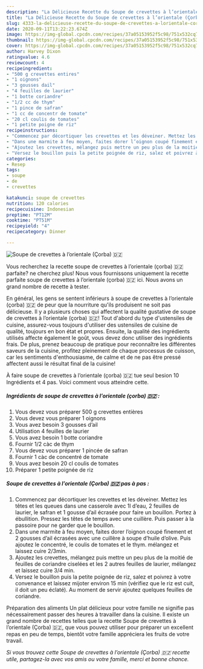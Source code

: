 ```yaml
---
description: "La Délicieuse Recette du Soupe de crevettes à l’orientale (Çorba) 🇩🇿"
title: "La Délicieuse Recette du Soupe de crevettes à l’orientale (Çorba) 🇩🇿"
slug: 4333-la-delicieuse-recette-du-soupe-de-crevettes-a-lorientale-corba
date: 2020-09-11T13:22:23.674Z
image: https://img-global.cpcdn.com/recipes/37a05153952f5c98/751x532cq70/soupe-de-crevettes-a-lorientale-corba-🇩🇿-photo-principale-de-la-recette.jpg
thumbnail: https://img-global.cpcdn.com/recipes/37a05153952f5c98/751x532cq70/soupe-de-crevettes-a-lorientale-corba-🇩🇿-photo-principale-de-la-recette.jpg
cover: https://img-global.cpcdn.com/recipes/37a05153952f5c98/751x532cq70/soupe-de-crevettes-a-lorientale-corba-🇩🇿-photo-principale-de-la-recette.jpg
author: Harvey Dixon
ratingvalue: 4.6
reviewcount: 4
recipeingredient:
- "500 g crevettes entires"
- "1 oignons"
- "3 gousses dail"
- "4 feuilles de laurier"
- "1 botte coriandre"
- "1/2 cc de thym"
- "1 pince de safran"
- "1 cc de concentr de tomate"
- "20 cl coulis de tomates"
- "1 petite poigne de riz"
recipeinstructions:
- "Commencez par décortiquer les crevettes et les déveiner. Mettez les têtes et les queues dans une casserole avec 1l d’eau, 2 feuilles de laurier, le safran et 1 gousse d’ail écrasée pour faire un bouillon. Portez à ébullition. Pressez les têtes de temps avec une cuillère. Puis passer à la passoire pour ne garder que le bouillon."
- "Dans une marmite à feu moyen, faites dorer l’oignon coupé finement et 2 gousses d’ail écrasées avec une cuillère à soupe d’huile d’olive. Puis ajoutez le concentré, le coulis de tomates et le thym. mélangez et laissez cuire 2/3min."
- "Ajoutez les crevettes, mélangez puis mettre un peu plus de la moitié de feuilles de coriandre ciselées et les 2 autres feuilles de laurier, mélangez et laissez cuire 3/4 min."
- "Versez le bouillon puis la petite poignée de riz, salez et poivrez à votre convenance et laissez mijoter environ 15 min (vérifiez que le riz est cuit, il doit un peu éclaté). Au moment de servir ajoutez quelques feuilles de coriandre."
categories:
- Resep
tags:
- soupe
- de
- crevettes

katakunci: soupe de crevettes 
nutrition: 120 calories
recipecuisine: Indonesian
preptime: "PT12M"
cooktime: "PT51M"
recipeyield: "4"
recipecategory: Dinner

---
```



![Soupe de crevettes à l’orientale (Çorba) 🇩🇿](https://img-global.cpcdn.com/recipes/37a05153952f5c98/751x532cq70/soupe-de-crevettes-a-lorientale-corba-🇩🇿-photo-principale-de-la-recette.jpg)

Vous recherchez la recette soupe de crevettes à l’orientale (çorba) 🇩🇿 parfaite? ne cherchez plus! Nous vous fournissons uniquement la recette parfaite soupe de crevettes à l’orientale (çorba) 🇩🇿 ici. Nous avons un grand nombre de recette à tester.

En général, les gens se sentent inférieurs à soupe de crevettes à l’orientale (çorba) 🇩🇿 de peur que la nourriture qu'ils produisent ne soit pas délicieuse. Il y a plusieurs choses qui affectent la qualité gustative de soupe de crevettes à l’orientale (çorba) 🇩🇿! Tout d'abord du type d'ustensiles de cuisine, assurez-vous toujours d'utiliser des ustensiles de cuisine de qualité, toujours en bon état et propres. Ensuite, la qualité des ingrédients utilisés affecte également le goût, vous devez donc utiliser des ingrédients frais. De plus, prenez beaucoup de pratique pour reconnaître les différentes saveurs de la cuisine, profitez pleinement de chaque processus de cuisson, car les sentiments d'enthousiasme, de calme et de ne pas être pressé affectent aussi le résultat final de la cuisine!

<!--inarticleads1-->

À faire soupe de crevettes à l’orientale (çorba) 🇩🇿 tue seul besion 10 Ingrédients et 4 pas. Voici comment vous atteindre cette.

##### Ingrédients de soupe de crevettes à l’orientale (çorba) 🇩🇿 :

1. Vous devez vous préparer 500 g crevettes entières
1. Vous devez vous préparer 1 oignons
1. Vous avez besoin 3 gousses d’ail
1. Utilisation 4 feuilles de laurier
1. Vous avez besoin 1 botte coriandre
1. Fournir 1/2 càc de thym
1. Vous devez vous préparer 1 pincée de safran
1. Fournir 1 càc de concentré de tomate
1. Vous avez besoin 20 cl coulis de tomates
1. Préparer 1 petite poignée de riz




<!--inarticleads2-->

##### Soupe de crevettes à l’orientale (Çorba) 🇩🇿 pas à pas :

1. Commencez par décortiquer les crevettes et les déveiner. Mettez les têtes et les queues dans une casserole avec 1l d’eau, 2 feuilles de laurier, le safran et 1 gousse d’ail écrasée pour faire un bouillon. Portez à ébullition. Pressez les têtes de temps avec une cuillère. Puis passer à la passoire pour ne garder que le bouillon.
1. Dans une marmite à feu moyen, faites dorer l’oignon coupé finement et 2 gousses d’ail écrasées avec une cuillère à soupe d’huile d’olive. Puis ajoutez le concentré, le coulis de tomates et le thym. mélangez et laissez cuire 2/3min.
1. Ajoutez les crevettes, mélangez puis mettre un peu plus de la moitié de feuilles de coriandre ciselées et les 2 autres feuilles de laurier, mélangez et laissez cuire 3/4 min.
1. Versez le bouillon puis la petite poignée de riz, salez et poivrez à votre convenance et laissez mijoter environ 15 min (vérifiez que le riz est cuit, il doit un peu éclaté). Au moment de servir ajoutez quelques feuilles de coriandre.




<!--inarticleads1-->

<p>
Préparation des aliments Un plat délicieux pour votre famille ne signifie pas nécessairement passer des heures à travailler dans la cuisine. Il existe un grand nombre de recettes telles que la recette Soupe de crevettes à l’orientale (Çorba) 🇩🇿, que vous pouvez utiliser pour préparer un excellent repas en peu de temps, bientôt votre famille appréciera les fruits de votre travail.
</p>

<p>
<i>Si vous trouvez cette Soupe de crevettes à l’orientale (Çorba) 🇩🇿 recette utile, partagez-la avec vos amis ou votre famille, merci et bonne chance.</i>
</p>
